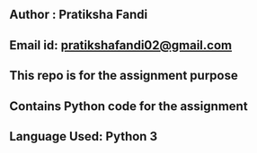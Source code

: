 ## Author : Pratiksha Fandi
## Email id: pratikshafandi02@gmail.com
## This repo is for the assignment purpose
## Contains Python code for the assignment
## Language Used: **Python 3**
